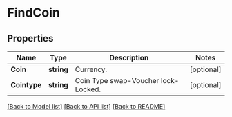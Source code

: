 # FindCoin

## Properties

Name | Type | Description | Notes
------------ | ------------- | ------------- | -------------
**Coin** | **string** | Currency. | [optional] 
**Cointype** | **string** | Coin Type swap-Voucher lock-Locked. | [optional] 

[[Back to Model list]](../README.md#documentation-for-models) [[Back to API list]](../README.md#documentation-for-api-endpoints) [[Back to README]](../README.md)


